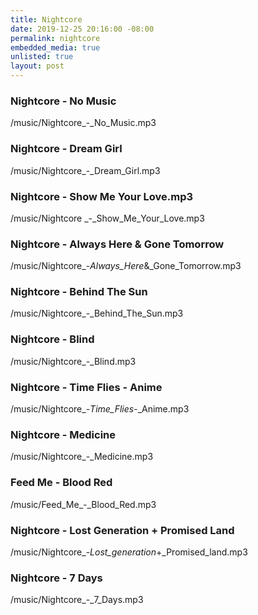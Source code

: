 ```yaml
---
title: Nightcore
date: 2019-12-25 20:16:00 -08:00
permalink: nightcore
embedded_media: true
unlisted: true
layout: post
---
```


### Nightcore - No Music  

/music/Nightcore_-_No_Music.mp3  

### Nightcore - Dream Girl  

/music/Nightcore_-_Dream_Girl.mp3  

### Nightcore - Show Me Your Love.mp3  

/music/Nightcore _-_Show_Me_Your_Love.mp3  

### Nightcore - Always Here & Gone Tomorrow

/music/Nightcore_-_Always_Here_&_Gone_Tomorrow.mp3

### Nightcore - Behind The Sun

/music/Nightcore_-_Behind_The_Sun.mp3

### Nightcore - Blind

/music/Nightcore_-_Blind.mp3

### Nightcore - Time Flies - Anime

/music/Nightcore_-_Time_Flies_-_Anime.mp3

### Nightcore - Medicine

/music/Nightcore_-_Medicine.mp3

### Feed Me - Blood Red

/music/Feed_Me_-_Blood_Red.mp3

### Nightcore - Lost Generation + Promised Land

/music/Nightcore_-_Lost_generation_+_Promised_land.mp3

### Nightcore - 7 Days

/music/Nightcore_-_7_Days.mp3